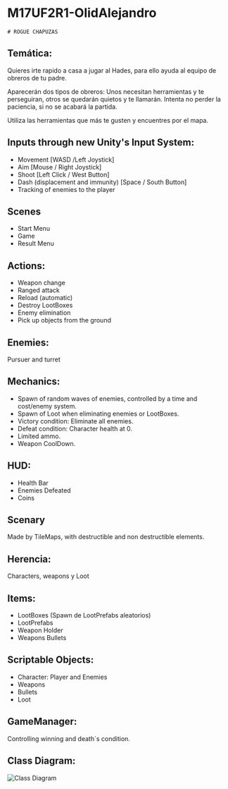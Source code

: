 # M17UF2R1-OlidAlejandro

```
# ROGUE CHAPUZAS

```

## Temática:
Quieres irte rapido a casa a jugar al Hades, para ello ayuda al equipo de obreros de tu padre.

Aparecerán dos tipos de obreros: Unos necesitan herramientas y te perseguiran, otros se quedarán quietos y te llamarán. Intenta no perder la paciencia, si no se acabará la partida.

Utiliza las herramientas que más te gusten y encuentres por el mapa.

## Inputs through new Unity's Input System: 
- Movement 
[WASD /Left Joystick]
- Aim 
[Mouse / Right Joystick]
- Shoot 
[Left Click / West Button] 
- Dash (displacement and immunity)
 [Space / South Button]
- Tracking of enemies to the player

## Scenes
- Start Menu
- Game
- Result Menu

## Actions:
- Weapon change
- Ranged attack
- Reload (automatic)
- Destroy LootBoxes
- Enemy elimination
- Pick up objects from the ground

## Enemies: 
Pursuer and turret

## Mechanics:
- Spawn of random waves of enemies, controlled by a time and cost/enemy system.
- Spawn of Loot when eliminating enemies or LootBoxes.
- Victory condition: Eliminate all enemies.
- Defeat condition: Character health at 0.
- Limited ammo.
- Weapon CoolDown.

## HUD:
- Health Bar
- Enemies Defeated 
- Coins

## Scenary 
Made by TileMaps, with destructible and non destructible elements.

## Herencia:
Characters, weapons y Loot

## Items:
- LootBoxes (Spawn de LootPrefabs aleatorios)
- LootPrefabs
- Weapon Holder
- Weapons Bullets

## Scriptable Objects:
- Character: Player and Enemies
- Weapons
- Bullets
- Loot

## GameManager:
Controlling winning and death´s condition.

## Class Diagram:
![Class Diagram](https://gitlab.com//alejandro.olid.7e5/M17UF2R1-OlidAlejandro/main/M17UF2R1-OlidAlejandro/Assets/.png)

